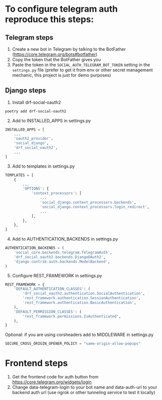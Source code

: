 # To configure telegram auth reproduce this steps:

## Telegram steps
1. Create a new bot in Telegram by talking to the BotFather (https://core.telegram.org/bots#botfather)
2. Copy the token that the BotFather gives you
3. Paste the token in the `SOCIAL_AUTH_TELEGRAM_BOT_TOKEN` setting in the `settings.py`
file (prefer to get it from env or other secret management mechanic, this project is just for demo purposes)

## Django steps
1. Install drf-social-oauth2 
```bash
poetry add drf-social-oauth2
```
2. Add to INSTALLED_APPS in settings.py
```python
INSTALLED_APPS = [
    ...
    'oauth2_provider',
    'social_django',
    'drf_social_oauth2',
    ...
]
```
3. Add to templates in settings.py
```python
TEMPLATES = [
    {
        ...
        'OPTIONS': {
            'context_processors': [
                ...
                'social_django.context_processors.backends',
                'social_django.context_processors.login_redirect',
                ...
            ],
        },
    },
]
```
4. Add to AUTHENTICATION_BACKENDS in settings.py
```python
AUTHENTICATION_BACKENDS = (
    'social_core.backends.telegram.TelegramAuth',
    'drf_social_oauth2.backends.DjangoOAuth2',
    'django.contrib.auth.backends.ModelBackend',
)
```
5. Configure REST_FRAMEWORK in settings.py
```python
REST_FRAMEWORK = {
    'DEFAULT_AUTHENTICATION_CLASSES': (
        'drf_social_oauth2.authentication.SocialAuthentication',
        'rest_framework.authentication.SessionAuthentication',
        'rest_framework.authentication.BasicAuthentication',
    ),
    'DEFAULT_PERMISSION_CLASSES': (
        'rest_framework.permissions.IsAuthenticated',
    ),
}
```
Optional: if you are using corsheaders add to MIDDLEWARE in settings.py
```python
SECURE_CROSS_ORIGIN_OPENER_POLICY = "same-origin-allow-popups"
```

# Frontend steps
1. Get the frontend code for auth button from https://core.telegram.org/widgets/login
2. Change data-telegram-login to your bot name and data-auth-url to your backend auth url (use ngrok or other tunneling service to test it locally)